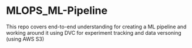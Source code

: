 # MLOPS_ML-Pipeline
This repo covers end-to-end understanding for creating a ML pipeline and working around it using DVC for experiment tracking and data versoning (using AWS S3)
